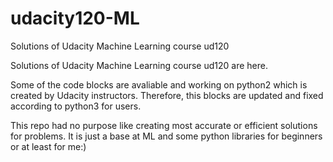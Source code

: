# udacity120-ML
Solutions of Udacity Machine Learning course ud120

Solutions of Udacity Machine Learning course ud120 are here.

Some of the code blocks are avaliable and working on python2 which is created by Udacity instructors. Therefore, this blocks are updated and fixed according to python3 for users.

This repo had no purpose like creating most accurate or efficient solutions for problems. It is just a base at ML and some python libraries for beginners or at least for me:)
